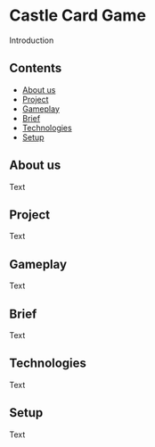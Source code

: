 # Castle Card Game

Introduction

## Contents
* [About us](#About_us)
* [Project](#Project)
* [Gameplay](#Gameplay)
* [Brief](#Brief)
* [Technologies](#Technologies)
* [Setup](#Setup)

## About us
Text

## Project
Text

## Gameplay
Text

## Brief
Text

## Technologies
Text

## Setup
Text
